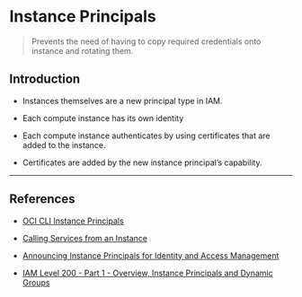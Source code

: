 # Instance Principals

> Prevents the need of having to copy required credentials onto instance and rotating them.

## Introduction

* Instances themselves are a new principal type in IAM.

* Each compute instance has its own identity

* Each compute instance authenticates by using certificates that are added to the instance.

* Certificates are added by the new instance principal’s capability.

---

## References

* [OCI CLI Instance Principals](https://www.ateam-oracle.com/calling-oci-cli-using-instance-principal)

* [Calling Services from an Instance](https://docs.cloud.oracle.com/en-us/iaas/Content/Identity/Tasks/callingservicesfrominstances.htm)

* [Announcing Instance Principals for Identity and Access Management](https://blogs.oracle.com/cloud-infrastructure/announcing-instance-principals-for-identity-and-access-management)

* [IAM Level 200 - Part 1 - Overview, Instance Principals and Dynamic Groups](https://www.youtube.com/watch?v=49LMk4E1NnY)